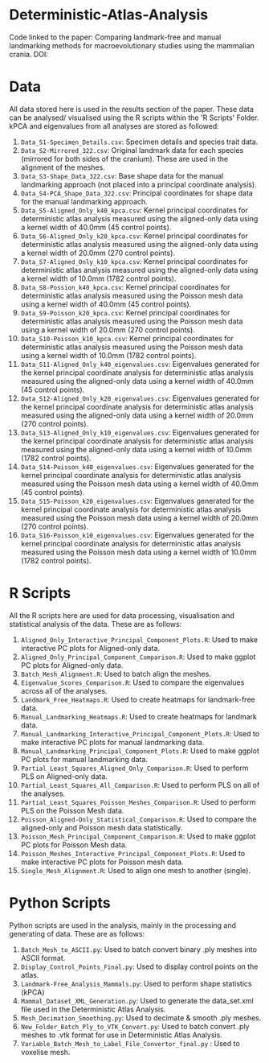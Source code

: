 # Deterministic-Atlas-Analysis

Code linked to the paper: Comparing landmark-free and manual landmarking methods for macroevolutionary studies using the mammalian crania. DOI: 

# Data 
All data stored here is used in the results section of the paper. These data can be analysed/ visualised using the R scripts within the 'R Scripts' Folder. kPCA and eigenvalues from all analyses are stored as followed:

1. `Data_S1-Specimen_Details.csv`: Specimen details and species trait data.
2. `Data_S2-Mirrored_322.csv`: Original landmark data for each species (mirrored for both sides of the cranium). These are used in the alignment of the meshes. 
3. `Data_S3-Shape_Data_322.csv`: Base shape data for the manual landmarking approach (not placed into a principal coordinate analysis). 
4. `Data_S4-PCA_Shape_Data_322.csv`:  Principal coordinates for shape data for the manual landmarking approach. 
5. `Data_S5-Aligned_Only_k40_kpca.csv`: Kernel principal coordinates for deterministic atlas analysis measured using the aligned-only data using a kernel width of 40.0mm (45 control points).
6. `Data_S6-Aligned_Only_k20_kpca.csv`: Kernel principal coordinates for deterministic atlas analysis measured using the aligned-only data using a kernel width of 20.0mm (270 control points).
7. `Data_S7-Aligned_Only_k10_kpca.csv`: Kernel principal coordinates for deterministic atlas analysis measured using the aligned-only data using a kernel width of 10.0mm (1782 control points).
8. `Data_S8-Possion_k40_kpca.csv`: Kernel principal coordinates for deterministic atlas analysis measured using the Poisson mesh data using a kernel width of 40.0mm (45 control points).
9. `Data_S9-Poisson_k20_kpca.csv`: Kernel principal coordinates for deterministic atlas analysis measured using the Poisson mesh data using a kernel width of 20.0mm (270 control points).
10. `Data_S10-Poisson_k10_kpca.csv`: Kernel principal coordinates for deterministic atlas analysis measured using the Poisson mesh data using a kernel width of 10.0mm (1782 control points).
11. `Data_S11-Aligned_Only_k40_eigenvalues.csv`: Eigenvalues generated for the kernel principal coordinate analysis for deterministic atlas analysis measured using the aligned-only data using a kernel width of 40.0mm (45 control points).
12. `Data_S12-Aligned_Only_k20_eigenvalues.csv`: Eigenvalues generated for the kernel principal coordinate analysis for deterministic atlas analysis measured using the aligned-only data using a kernel width of 20.0mm (270 control points).
13. `Data_S13-Aligned_Only_k10_eigenvalues.csv`: Eigenvalues generated for the kernel principal coordinate analysis for deterministic atlas analysis measured using the aligned-only data using a kernel width of 10.0mm (1782 control points).
14. `Data_S14-Poisson_k40_eigenvalues.csv`: Eigenvalues generated for the kernel principal coordinate analysis for deterministic atlas analysis measured using the Poisson mesh data using a kernel width of 40.0mm (45 control points).
15. `Data_S15-Poisson_k20_eigenvalues.csv`: Eigenvalues generated for the kernel principal coordinate analysis for deterministic atlas analysis measured using the Poisson mesh data using a kernel width of 20.0mm (270 control points).
16. `Data_S16-Poisson_k10_eigenvalues.csv`: Eigenvalues generated for the kernel principal coordinate analysis for deterministic atlas analysis measured using the Poisson mesh data using a kernel width of 10.0mm (1782 control points).

# R Scripts 
All the R scripts here are used for data processing, visualisation and statistical analysis of the data. These are as follows: 

1.  `Aligned_Only_Interactive_Principal_Component_Plots.R`: Used to make interactive PC plots for Aligned-only data. 
2.  `Aligned_Only_Principal_Component_Comparison.R`: Used to make ggplot PC plots for Aligned-only data.
3.  `Batch_Mesh_Alignment.R`: Used to batch align the meshes.
4.  `Eigenvalue_Scores_Comparison.R`: Used to compare the eigenvalues across all of the analyses. 
5.  `Landmark_Free_Heatmaps.R`: Used to create heatmaps for landmark-free data. 
6.  `Manual_Landmarking_Heatmaps.R`: Used to create heatmaps for landmark data. 
7.  `Manual_Landmarking_Interactive_Principal_Component_Plots.R`: Used to make interactive PC plots for manual landmarking data. 
8.  `Manual_Landmarking_Principal_Component_Plots.R`: Used to make ggplot PC plots for manual landmarking data. 
9.  `Partial_Least_Squares_Aligned_Only_Comparison.R`: Used to perform PLS on Aligned-only data.
10.  `Partial_Least_Squares_All_Comparison.R`: Used to perform PLS on all of the analyses. 
11.  `Partial_Least_Squares_Poisson_Meshes_Comparison.R`: Used to perform PLS on the Poisson Mesh data.
12.  `Poisson_Aligned-Only_Statistical_Comparison.R`: Used to compare the aligned-only and Poisson mesh data statistically. 
13. `Poisson_Mesh_Principal_Component_Comparison.R`: Used to make ggplot PC plots for Poisson Mesh data. 
14. `Poisson_Meshes_Interactive_Principal_Component_Plots.R`: Used to make interactive PC plots for Poisson mesh data. 
15. `Single_Mesh_Alignment.R`: Used to align one mesh to another (single). 

# Python Scripts 
Python scripts are used in the analysis, mainly in the processing and generating of data. These are as follows: 

1. `Batch_Mesh_to_ASCII.py`: Used to batch convert binary .ply meshes into ASCII format. 
2. `Display_Control_Points_Final.py`: Used to display control points on the atlas. 
3. `Landmark-Free_Analysis_Mammals.py`: Used to perform shape statistics (kPCA) 
4. `Mammal_Dataset_XML_Generation.py`: Used to generate the data_set.xml file used in the Deterministic Atlas Analysis. 
5. `Mesh_Decimation_Smoothing.py`: Used to decimate & smooth .ply meshes. 
6. `New_Folder_Batch_Ply_to_VTK_Convert.py`: Used to batch convert .ply meshes to .vtk format for use in Deterministic Atlas Analysis.
7. `Variable_Batch_Mesh_to_Label_File_Convertor_final.py` : Used to voxelise mesh. 
